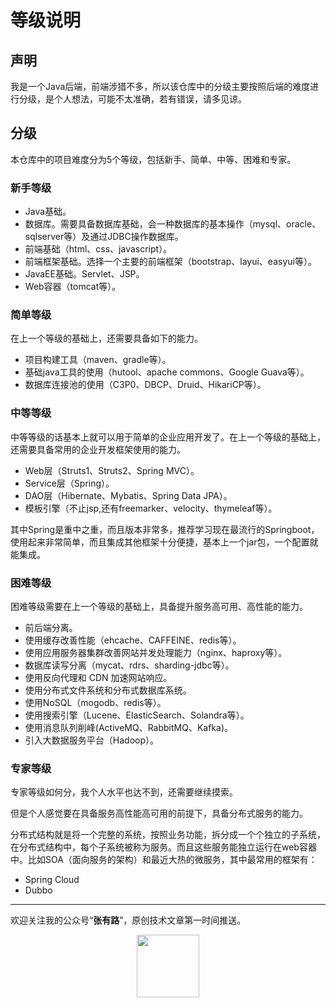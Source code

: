 # 等级说明

## 声明

我是一个Java后端，前端涉猎不多，所以该仓库中的分级主要按照后端的难度进行分级，是个人想法，可能不太准确，若有错误，请多见谅。

## 分级

本仓库中的项目难度分为5个等级，包括新手、简单、中等、困难和专家。

### 新手等级

- Java基础。
- 数据库。需要具备数据库基础，会一种数据库的基本操作（mysql、oracle、sqlserver等）及通过JDBC操作数据库。
- 前端基础（html、css、javascript）。
- 前端框架基础。选择一个主要的前端框架（bootstrap、layui、easyui等）。
- JavaEE基础。Servlet、JSP。
- Web容器（tomcat等）。

### 简单等级

在上一个等级的基础上，还需要具备如下的能力。

- 项目构建工具（maven、gradle等）。
- 基础java工具的使用（hutool、apache commons、Google Guava等）。
- 数据库连接池的使用（C3P0、DBCP、Druid、HikariCP等）。

### 中等等级

中等等级的话基本上就可以用于简单的企业应用开发了。在上一个等级的基础上，还需要具备常用的企业开发框架使用的能力。

- Web层（Struts1、Struts2、Spring MVC）。
- Service层（Spring）。
- DAO层（Hibernate、Mybatis、Spring Data JPA）。
- 模板引擎（不止jsp,还有freemarker、velocity、thymeleaf等）。

其中Spring是重中之重，而且版本非常多，推荐学习现在最流行的Springboot，使用起来非常简单，而且集成其他框架十分便捷，基本上一个jar包，一个配置就能集成。


### 困难等级

困难等级需要在上一个等级的基础上，具备提升服务高可用、高性能的能力。
- 前后端分离。
- 使用缓存改善性能（ehcache、CAFFEINE、redis等）。
- 使用应用服务器集群改善网站并发处理能力（nginx、haproxy等）。
- 数据库读写分离（mycat、rdrs、sharding-jdbc等）。
- 使用反向代理和 CDN 加速网站响应。
- 使用分布式文件系统和分布式数据库系统。
- 使用NoSQL（mogodb、redis等）。
- 使用搜索引擎（Lucene、ElasticSearch、Solandra等）。
- 使用消息队列削峰(ActiveMQ、RabbitMQ、Kafka)。
- 引入大数据服务平台（Hadoop）。

### 专家等级

专家等级如何分，我个人水平也达不到，还需要继续摸索。

但是个人感觉要在具备服务高性能高可用的前提下，具备分布式服务的能力。

分布式结构就是将一个完整的系统，按照业务功能，拆分成一个个独立的子系统，在分布式结构中，每个子系统被称为服务。而且这些服务能独立运行在web容器中。比如SOA（面向服务的架构）和最近大热的微服务，其中最常用的框架有：
- Spring Cloud
- Dubbo

---

欢迎关注我的公众号“**张有路**”，原创技术文章第一时间推送。

<center>
    <img src="http://coderzcr.gitee.io/sensor-java-picture/pictures/qrcode.gif" style="width: 100px;">
</center>
